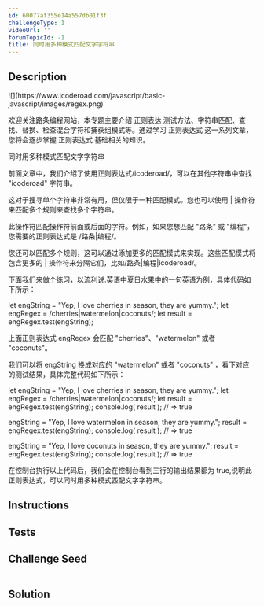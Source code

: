 ```yaml
---
id: 60077af355e14a557db01f3f
challengeType: 1
videoUrl: ''
forumTopicId: -1
title: 同时用多种模式匹配文字字符串
---
```


## Description
<section id='description'>
![](https://www.icoderoad.com/javascript/basic-javascript/images/regex.png)

欢迎关注路条编程网站，本专题主要介绍 正则表达 测试方法、字符串匹配、查找、替换、检查混合字符和捕获组模式等。通过学习 正则表达式 这一系列文章，您将会逐步掌握 正则表达式 基础相关的知识。

同时用多种模式匹配文字字符串

前面文章中，我们介绍了使用正则表达式/icoderoad/，可以在其他字符串中查找 "icoderoad" 字符串。

这对于搜寻单个字符串非常有用，但仅限于一种匹配模式。您也可以使用 | 操作符来匹配多个规则来查找多个字符串。

此操作符匹配操作符前面或后面的字符。例如，如果您想匹配 "路条" 或 "编程"，您需要的正则表达式是 /路条|编程/。

您还可以匹配多个规则，这可以通过添加更多的匹配模式来实现。这些匹配模式将包含更多的 | 操作符来分隔它们，比如/路条|编程|icoderoad/。

下面我们来做个练习，以流利说.英语中夏日水果中的一句英语为例，具体代码如下所示：

let engString = "Yep, I love cherries in season, they are yummy.";
let engRegex = /cherries|watermelon|coconuts/; 
let result = engRegex.test(engString);
 
 上面正则表达式 engRegex 会匹配 "cherries"、"watermelon" 或者 "coconuts"。

我们可以将 engString 换成对应的 "watermelon" 或者 "coconuts" ，看下对应的测试结果，具体完整代码如下所示：

let engString = "Yep, I love cherries in season, they are yummy.";
let engRegex = /cherries|watermelon|coconuts/; 
let result = engRegex.test(engString);
console.log( result );
// => true

engString = "Yep, I love watermelon in season, they are yummy.";
result = engRegex.test(engString);
console.log( result );
// => true

engString = "Yep, I love coconuts in season, they are yummy.";
result = engRegex.test(engString);
console.log( result );
// => true

在控制台执行以上代码后，我们会在控制台看到三行的输出结果都为 true,说明此正则表达式，可以同时用多种模式匹配文字字符串。

</section>

## Instructions
<section id='instructions'>

</section>

## Tests
<section id='tests'>

</section>

## Challenge Seed
<section id='challengeSeed'>

<div id='js-seed'>

```js

```

</div>



</section>

## Solution
<section id='solution'>


</section>
